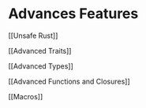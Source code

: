 # Advances Features

[[Unsafe Rust]]

[[Advanced Traits]]

[[Advanced Types]]

[[Advanced Functions and Closures]]

[[Macros]]